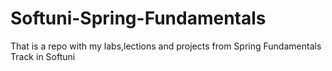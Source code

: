 # Softuni-Spring-Fundamentals

That is a repo with my labs,lections and projects from Spring Fundamentals Track in Softuni
